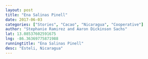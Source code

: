 ```yaml
---
layout: post
title: "Ena Salinas Pinell"
date: 2017-06-03
categories: ["Stories", "Cacao", "Nicaragua", "Cooperative"]
author: "Stephanie Ramirez and Aaron Dickinson Sachs"
lat: 13.08537602591675
lng: -86.36369775871988
runningtitle: "Ena Salinas Pinell"
desc: "Esteli, Nicaragua"
---
```


